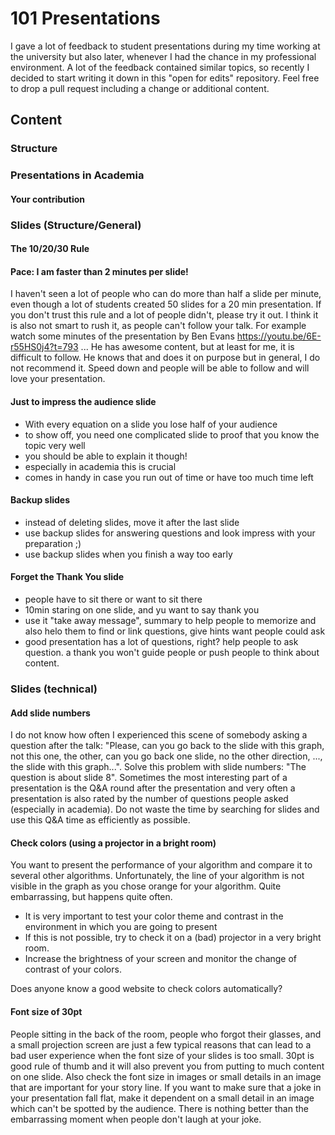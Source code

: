 # 101 Presentations

I gave a lot of feedback to student presentations during my time working at the university but also later, whenever I had the chance in my professional environment. A lot of the feedback contained similar topics, so recently I decided to start writing it down in this "open for edits" repository. Feel free to drop a pull request including a change or additional content.

## Content

### Structure

### Presentations in Academia

#### Your contribution

### Slides (Structure/General)

#### The 10/20/30 Rule

#### Pace: I am faster than 2 minutes per slide!

I haven't seen a lot of people who can do more than half a slide per minute, even though a lot of students created 50 slides for a 20 min presentation. If you don't trust this rule and a lot of people didn't, please try it out. I think it is also not smart to rush it, as people can't follow your talk. For example watch some minutes of the presentation by Ben Evans https://youtu.be/6E-r55HS0j4?t=793 ... He has awesome content, but at least for me, it is difficult to follow. He knows that and does it on purpose but in general, I do not recommend it. Speed down and people will be able to follow and will love your presentation.

#### Just to impress the audience slide

- With every equation on a slide you lose half of your audience
- to show off, you need one complicated slide to proof that you know the topic very well
- you should be able to explain it though!
- especially in academia this is crucial
- comes in handy in case you run out of time or have too much time left

#### Backup slides

- instead of deleting slides, move it after the last slide
- use backup slides for answering questions and look impress with your preparation ;)
- use backup slides when you finish a way too early

#### Forget the Thank You slide

- people have to sit there or want to sit there
- 10min staring on one slide, and yu want to say thank you
- use it "take away message", summary to help people to memorize and also helo them to find or link questions, give hints want people could ask
- good presentation has a lot of questions, right? help people to ask question. a thank you won't guide people or push people to think about content.

### Slides (technical)

#### Add slide numbers

I do not know how often I experienced this scene of somebody asking a question after the talk: "Please, can you go back to the slide with this graph, not this one, the other, can you go back one slide, no the other direction, ..., the slide with this graph...". Solve this problem with slide numbers: "The question is about slide 8". Sometimes the most interesting part of a presentation is the Q&A round after the presentation and very often a presentation is also rated by the number of questions people asked (especially in academia). Do not waste the time by searching for slides and use this Q&A time as efficiently as possible.

#### Check colors (using a projector in a bright room)

You want to present the performance of your algorithm and compare it to several other algorithms. Unfortunately, the line of your algorithm is not visible in the graph as you chose orange for your algorithm. Quite embarrassing, but happens quite often.

- It is very important to test your color theme and contrast in the environment in which you are going to present
- If this is not possible, try to check it on a (bad) projector in a very bright room.
- Increase the brightness of your screen and monitor the change of contrast of your colors.

Does anyone know a good website to check colors automatically?

#### Font size of 30pt

People sitting in the back of the room, people who forgot their glasses, and a small projection screen are just a few typical reasons that can lead to a bad user experience when the font size of your slides is too small. 30pt is good rule of thumb and it will also prevent you from putting to much content on one slide. Also check the font size in images or small details in an image that are important for your story line. If you want to make sure that a joke in your presentation fall flat, make it dependent on a small detail in an image which can't be spotted by the audience. There is nothing better than the embarrassing moment when people don't laugh at your joke.
